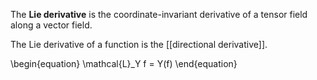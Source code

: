 The **Lie derivative** is the coordinate-invariant derivative of a tensor field along a vector field. 

The Lie derivative of a function is the [[directional derivative]].

\begin{equation}
\mathcal{L}_Y f = Y(f)
\end{equation}